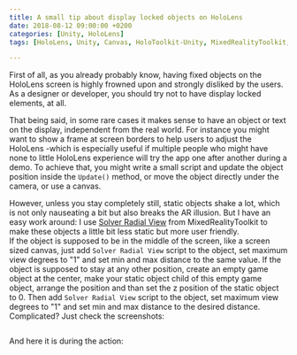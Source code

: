 ```yaml
---
title: A small tip about display locked objects on HoloLens
date: 2018-08-12 09:00:00 +0200
categories: [Unity, HoloLens]
tags: [HoloLens, Unity, Canvas, HoloToolkit-Unity, MixedRealityToolkit, Display locked, static]   

---
```


First of all, as you already probably know, having fixed objects on the HoloLens screen is highly frowned upon and strongly disliked by the users. As a designer or developer, you should try not to have display locked elements, at all.

That being said, in some rare cases it makes sense to have an object or text on the display, independent from the real world. For instance you might want to show a frame at screen borders to help users to adjust the HoloLens -which is especially useful if multiple people who might have none to little HoloLens experience will try the app one after another during a demo. To achieve that, you might write a small script and update the object position inside the `Update()` method, or move the object directly under the camera, or use a canvas. 

However, unless you stay completely still, static objects shake a lot, which is not only nauseating a bit but also breaks the AR illusion.  But I have an easy work around: I use [Solver Radial View](https://github.com/Microsoft/MixedRealityToolkit-Unity/blob/master/Assets/HoloToolkit/Utilities/Scripts/Solvers/SolverRadialView.cs) from MixedRealityToolkit to make these objects a little bit less static but more user friendly.  
If the object is supposed to be in the middle of the screen, like a screen sized canvas, just add `Solver Radial View` script to the object, set maximum view degrees to "1" and set min and max distance to the same value. If the object is supposed to stay at any other position, create an empty game object at the center, make your static object child of this empty game object, arrange the position and than set the z position of the static object to 0. Then add `Solver Radial View` script to the object, set maximum view degrees to "1" and set min and max distance to the desired distance. Complicated? Just check the screenshots: 

<p align="center">
  <img src="https://i.imgur.com/1ynN50E.png" alt = "">
</p>

And here it is during the action:


<p align="center">
  <img src="https://i.imgur.com/K443v9b.gif" alt = "">
</p>
